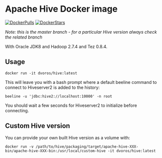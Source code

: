 # Apache Hive Docker image

[![DockerPulls](https://img.shields.io/docker/pulls/dvoros/hive.svg)](https://registry.hub.docker.com/u/dvoros/hive/)
[![DockerStars](https://img.shields.io/docker/stars/dvoros/hive.svg)](https://registry.hub.docker.com/u/dvoros/hive/)

_Note: this is the master branch - for a particular Hive version always check the related branch_

With Oracle JDK8 and Hadoop 2.7.4 and Tez 0.8.4.

## Usage

```
docker run -it dvoros/hive:latest
```

This will leave you with a bash prompt where a default beeline command to connect to
Hiveserver2 is added to the history:

```
beeline -u 'jdbc:hive2://localhost:10000' -n root
```

You should wait a few seconds for Hiveserver2 to initialize before connecting.

## Custom Hive version

You can provide your own built Hive version as a volume with:

```
docker run -v /path/to/hive/packaging/target/apache-hive-XXX-bin/apache-hive-XXX-bin:/usr/local/custom-hive -it dvoros/hive:latest
```

